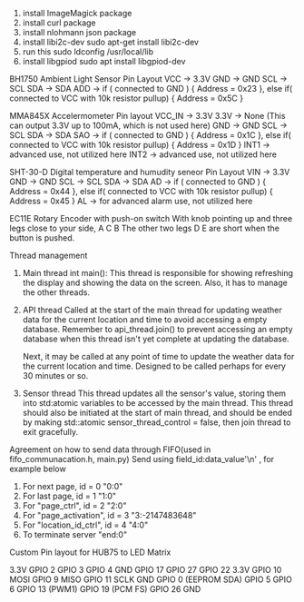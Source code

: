 1. install ImageMagick package
2. install curl package
3. install nlohmann json package
4. install libi2c-dev
sudo apt-get install libi2c-dev
5. run this 
sudo ldconfig /usr/local/lib
6. install libgpiod
sudo apt install libgpiod-dev

BH1750 Ambient Light Sensor 
Pin Layout
VCC -> 3.3V
GND -> GND
SCL -> SCL
SDA -> SDA
ADD -> if ( connected to GND ) { Address = 0x23 }, else if( connected to VCC with 10k resistor pullup) { Address = 0x5C } 

MMA845X Accelermometer 
Pin layout
VCC_IN -> 3.3V
3.3V -> None (This can output 3.3V up to 100mA, which is not used here)
GND -> GND
SCL -> SCL
SDA -> SDA
SAO -> if ( connected to GND ) { Address = 0x1C }, else if( connected to VCC with 10k resistor pullup) { Address = 0x1D }
INT1 -> advanced use, not utilized here
INT2 -> advanced use, not utilized here

SHT-30-D Digital temperature and humudity seneor
Pin Layout
VIN -> 3.3V
GND -> GND
SCL -> SCL
SDA -> SDA
AD -> if ( connected to GND ) { Address = 0x44 }, else if( connected to VCC with 10k resistor pullup) { Address = 0x45 } 
AL -> for advanced alarm use, not utilized here

EC11E Rotary Encoder with push-on switch
With knob pointing up and three legs close to your side, A C B
The other two legs D E are short when the button is pushed.


Thread management
1. Main thread int main():
    This thread is responsible for showing refreshing the display and showing the data on the screen. 
    Also, it has to manage the other threads.
2. API thread
    Called at the start of the main thread for updating weather data for the current location and time to avoid accessing a empty database. Remember to api_thread.join() to prevent accessing an empty database when this thread isn't yet complete at updating the database.

    Next, it may be called at any point of time to update the weather data for the current location and time. Designed to be called perhaps for every 30 minutes or so.

    
3. Sensor thread
    This thread updates all the sensor's value, storing them into std:atomic variables to be accessed by the main thread.
    This thread should also be initiated at the start of main thread, and should be ended by making std::atomic<bool> sensor_thread_control = false, then join thread to exit gracefully. 

Agreement on how to send data through FIFO(used in fifo_communacation.h, main.py)
    Send using  field_id:data_value'\n'  , for example below
1. For next page, id = 0
    "0:0"
2. For last page, id = 1
    "1:0"
3. For "page_ctrl", id = 2
    "2:0"
4. For "page_activation", id = 3
    "3:-2147483648"
5. For "location_id_ctrl", id = 4
    "4:0"
6. To terminate server
    "end:0"




Custom Pin layout for HUB75 to LED Matrix

3.3V
GPIO 2
GPIO 3
GPIO 4
GND
GPIO 17
GPIO 27
GPIO 22
3.3V
GPIO 10 MOSI
GPIO 9 MISO
GPIO 11 SCLK
GND
GPIO 0 (EEPROM SDA)
GPIO 5
GPIO 6
GPIO 13 (PWM1)
GPIO 19 (PCM FS)
GPIO 26
GND